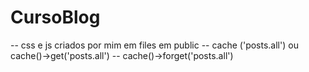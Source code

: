 # CursoBlog

-- css e js criados por mim em files em public
-- cache ('posts.all') ou cache()->get('posts.all')
-- cache()->forget('posts.all')
 
